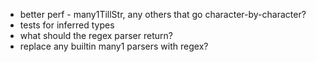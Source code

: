 - better perf - many1TillStr, any others that go character-by-character?
- tests for inferred types
- what should the regex parser return?
- replace any builtin many1 parsers with regex?